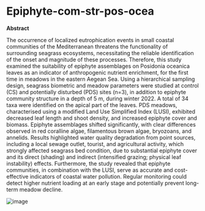 # Epiphyte-com-str-pos-ocea


**Abstract**

The occurrence of localized eutrophication events in small coastal communities of the Mediterranean threatens the functionality of surrounding seagrass ecosystems, necessitating the reliable identification of the onset and magnitude of these processes. Therefore, this study examined the suitability of epiphyte assemblages on Posidonia oceanica leaves as an indicator of anthropogenic nutrient enrichment, for the first time in meadows in the eastern Aegean Sea. Using a hierarchical sampling design, seagrass biometric and meadow parameters were studied at control (CS) and potentially disturbed (PDS) sites (n=3), in addition to epiphyte community structure in a depth of 5 m, during winter 2022. A total of 34 taxa were identified on the apical part of the leaves. PDS meadows, characterised using a modified Land Use Simplified Index (LUSI), exhibited decreased leaf length and shoot density, and increased epiphyte cover and biomass. Epiphyte assemblages shifted significantly, with clear differences observed in red coralline algae, filamentous brown algae, bryozoans, and annelids. Results highlighted water quality degradation from point sources, including a local sewage outlet, tourist, and agricultural activity, which strongly affected seagrass bed condition, due to substantial epiphyte cover and its direct (shading) and indirect (intensified grazing; physical leaf instability) effects. Furthermore, the study revealed that epiphyte communities, in combination with the LUSI, serve as accurate and cost-effective indicators of coastal water pollution. Regular monitoring could detect higher nutrient loading at an early stage and potentially prevent long-term meadow decline. 


![image](https://github.com/glnaccarato/Epiphyte-com-str-pos-ocea/assets/159562430/3bee5123-8c66-4ec0-93cc-a39f4792b3bc)
